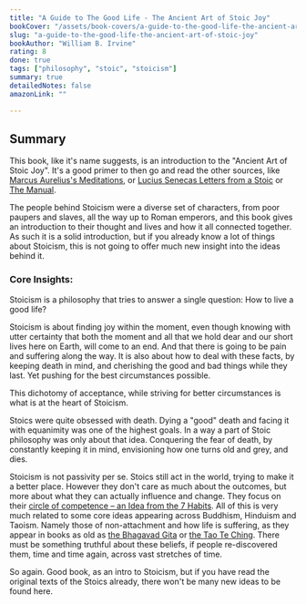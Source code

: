 ```yaml
---
title: "A Guide to The Good Life - The Ancient Art of Stoic Joy"
bookCover: "/assets/book-covers/a-guide-to-the-good-life-the-ancient-art-of-stoic-joy.jpg"
slug: "a-guide-to-the-good-life-the-ancient-art-of-stoic-joy"
bookAuthor: "William B. Irvine"
rating: 8
done: true
tags: ["philosophy", "stoic", "stoicism"]
summary: true
detailedNotes: false
amazonLink: ""

---
```


## Summary

This book, like it's name suggests, is an introduction to the "Ancient Art of Stoic Joy". It's a good primer to then go and read the other sources, like [Marcus Aurelius's Meditations](/booknotes/meditations), or [Lucius Senecas Letters from a Stoic](/booknotes/letters-from-a-stoic) or [The Manual](/booknotes/the-manual). 

The people behind Stoicism were a diverse set of characters, from poor paupers and slaves, all the way up to Roman emperors, and this book gives an introduction to their thought and lives and how it all connected together. As such it is a solid introduction, but if you already know a lot of things about Stoicism, this is not going to offer much new insight into the ideas behind it. 

### Core Insights: 

Stoicism is a philosophy that tries to answer a single question: How to live a good life? 

Stoicism is about finding joy within the moment, even though knowing with utter certainty that both the moment and all that we hold dear and our short lives here on Earth, will come to an end. And that there is going to be pain and suffering along the way. It is also about how to deal with these facts, by keeping death in mind, and cherishing the good and bad things while they last. Yet pushing for the best circumstances possible. 

This dichotomy of acceptance, while striving for better circumstances is what is at the heart of Stoicism. 

Stoics were quite obsessed with death. Dying a "good" death and facing it with equanimity was one of the highest goals. In a way a part of Stoic philosophy was only about that idea. Conquering the fear of death, by constantly keeping it in mind, envisioning how one turns old and grey, and dies.

Stoicism is not passivity per se. Stoics still act in the world, trying to make it a better place. However they don't care as much about the outcomes, but more about what they can actually influence and change. They focus on their [circle of competence – an Idea from the 7 Habits](/booknotes/7-habits). All of this is very much related to some core ideas appearing across Buddhism, Hinduism and Taoism. Namely those of non-attachment and how life is suffering, as they appear in books as old as [the Bhagavad Gita](/booknotes/bhagavad-gita) or [the Tao Te Ching](/booknotes/tao-te-ching). There must be something truthful about these beliefs, if people re-discovered them, time and time again, across vast stretches of time.

So again. Good book, as an intro to Stoicism, but if you have read the original texts of the Stoics already, there won't be many new ideas to be found here. 





